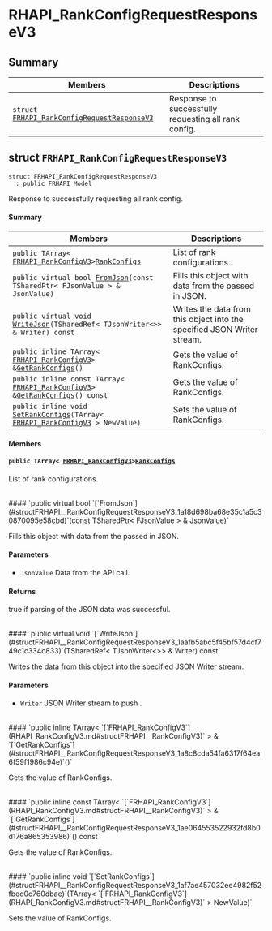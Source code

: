 # RHAPI_RankConfigRequestResponseV3 <a id="group__RHAPI__RankConfigRequestResponseV3"></a>

## Summary

 Members                        | Descriptions                                
--------------------------------|---------------------------------------------
`struct `[`FRHAPI_RankConfigRequestResponseV3`](#structFRHAPI__RankConfigRequestResponseV3) | Response to successfully requesting all rank config.

## struct `FRHAPI_RankConfigRequestResponseV3` <a id="structFRHAPI__RankConfigRequestResponseV3"></a>

```
struct FRHAPI_RankConfigRequestResponseV3
  : public FRHAPI_Model
```

Response to successfully requesting all rank config.

#### Summary

 Members                        | Descriptions                                
--------------------------------|---------------------------------------------
`public TArray< `[`FRHAPI_RankConfigV3`](RHAPI_RankConfigV3.md#structFRHAPI__RankConfigV3)` > `[`RankConfigs`](#structFRHAPI__RankConfigRequestResponseV3_1a92555a184ff636b4eb462e7ca718f599) | List of rank configurations.
`public virtual bool `[`FromJson`](#structFRHAPI__RankConfigRequestResponseV3_1a18d698ba68e35c1a5c30870095e58cbd)`(const TSharedPtr< FJsonValue > & JsonValue)` | Fills this object with data from the passed in JSON.
`public virtual void `[`WriteJson`](#structFRHAPI__RankConfigRequestResponseV3_1aafb5abc5f45bf57d4cf749c1c334c833)`(TSharedRef< TJsonWriter<>> & Writer) const` | Writes the data from this object into the specified JSON Writer stream.
`public inline TArray< `[`FRHAPI_RankConfigV3`](RHAPI_RankConfigV3.md#structFRHAPI__RankConfigV3)` > & `[`GetRankConfigs`](#structFRHAPI__RankConfigRequestResponseV3_1a8c8cda54fa6317f64ea6f59f1986c94e)`()` | Gets the value of RankConfigs.
`public inline const TArray< `[`FRHAPI_RankConfigV3`](RHAPI_RankConfigV3.md#structFRHAPI__RankConfigV3)` > & `[`GetRankConfigs`](#structFRHAPI__RankConfigRequestResponseV3_1ae064553522932fd8b0d176a865353986)`() const` | Gets the value of RankConfigs.
`public inline void `[`SetRankConfigs`](#structFRHAPI__RankConfigRequestResponseV3_1af7ae457032ee4982f52fbed0c760dbae)`(TArray< `[`FRHAPI_RankConfigV3`](RHAPI_RankConfigV3.md#structFRHAPI__RankConfigV3)` > NewValue)` | Sets the value of RankConfigs.

#### Members

#### `public TArray< `[`FRHAPI_RankConfigV3`](RHAPI_RankConfigV3.md#structFRHAPI__RankConfigV3)` > `[`RankConfigs`](#structFRHAPI__RankConfigRequestResponseV3_1a92555a184ff636b4eb462e7ca718f599) <a id="structFRHAPI__RankConfigRequestResponseV3_1a92555a184ff636b4eb462e7ca718f599"></a>

List of rank configurations.

<br>
#### `public virtual bool `[`FromJson`](#structFRHAPI__RankConfigRequestResponseV3_1a18d698ba68e35c1a5c30870095e58cbd)`(const TSharedPtr< FJsonValue > & JsonValue)` <a id="structFRHAPI__RankConfigRequestResponseV3_1a18d698ba68e35c1a5c30870095e58cbd"></a>

Fills this object with data from the passed in JSON.

#### Parameters
* `JsonValue` Data from the API call.

#### Returns
true if parsing of the JSON data was successful.

<br>
#### `public virtual void `[`WriteJson`](#structFRHAPI__RankConfigRequestResponseV3_1aafb5abc5f45bf57d4cf749c1c334c833)`(TSharedRef< TJsonWriter<>> & Writer) const` <a id="structFRHAPI__RankConfigRequestResponseV3_1aafb5abc5f45bf57d4cf749c1c334c833"></a>

Writes the data from this object into the specified JSON Writer stream.

#### Parameters
* `Writer` JSON Writer stream to push .

<br>
#### `public inline TArray< `[`FRHAPI_RankConfigV3`](RHAPI_RankConfigV3.md#structFRHAPI__RankConfigV3)` > & `[`GetRankConfigs`](#structFRHAPI__RankConfigRequestResponseV3_1a8c8cda54fa6317f64ea6f59f1986c94e)`()` <a id="structFRHAPI__RankConfigRequestResponseV3_1a8c8cda54fa6317f64ea6f59f1986c94e"></a>

Gets the value of RankConfigs.

<br>
#### `public inline const TArray< `[`FRHAPI_RankConfigV3`](RHAPI_RankConfigV3.md#structFRHAPI__RankConfigV3)` > & `[`GetRankConfigs`](#structFRHAPI__RankConfigRequestResponseV3_1ae064553522932fd8b0d176a865353986)`() const` <a id="structFRHAPI__RankConfigRequestResponseV3_1ae064553522932fd8b0d176a865353986"></a>

Gets the value of RankConfigs.

<br>
#### `public inline void `[`SetRankConfigs`](#structFRHAPI__RankConfigRequestResponseV3_1af7ae457032ee4982f52fbed0c760dbae)`(TArray< `[`FRHAPI_RankConfigV3`](RHAPI_RankConfigV3.md#structFRHAPI__RankConfigV3)` > NewValue)` <a id="structFRHAPI__RankConfigRequestResponseV3_1af7ae457032ee4982f52fbed0c760dbae"></a>

Sets the value of RankConfigs.

<br>
